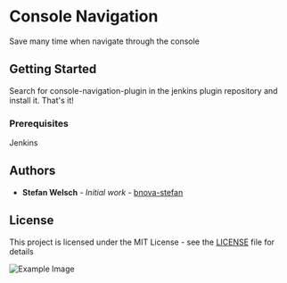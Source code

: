 # Console Navigation

Save many time when navigate through the console 

## Getting Started

Search for console-navigation-plugin in the jenkins plugin repository and install it. That's it!

### Prerequisites

Jenkins

## Authors

* **Stefan Welsch** - *Initial work* - [bnova-stefan](https://github.com/bnova-stefan)

## License

This project is licensed under the MIT License - see the [LICENSE](LICENSE) file for details

![Example Image](https://raw.githubusercontent.com/b-nova/jenkins-console-navigation-plugin/develop/images/example.png)
